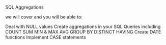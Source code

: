 SQL Aggregations

we will cover and you will be able to:

Deal with NULL values
Create aggregations in your SQL Queries including
COUNT
SUM
MIN & MAX
AVG
GROUP BY
DISTINCT
HAVING
Create DATE functions
Implement CASE statements
